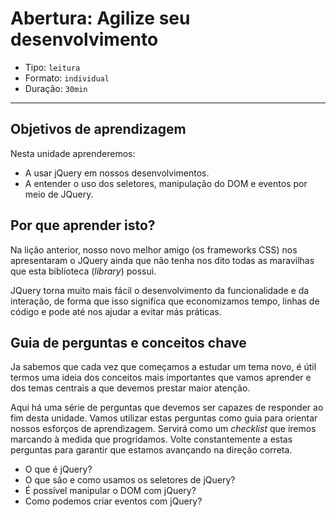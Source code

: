 # Abertura: Agilize seu desenvolvimento

- Tipo: `leitura`
- Formato: `individual`
- Duração: `30min`

***

## Objetivos de aprendizagem

Nesta unidade aprenderemos:

- A usar jQuery em nossos desenvolvimentos.
- A entender o uso dos seletores, manipulação do DOM e eventos por meio de JQuery.

## Por que aprender isto?

Na lição anterior, nosso novo melhor amigo (os frameworks CSS) nos apresentaram o JQuery ainda que não tenha nos dito todas as maravilhas que esta biblioteca (*library*) possui.

JQuery torna muito mais fácil o desenvolvimento da funcionalidade e da interação, de forma que isso significa que economizamos tempo, linhas de código e pode até nos ajudar a evitar más práticas.

## Guia de perguntas e conceitos chave

Ja sabemos que cada vez que começamos a estudar um tema novo, é útil termos uma ideia dos conceitos mais importantes que vamos aprender e dos temas centrais a que devemos prestar maior atenção.

Aqui há uma série de perguntas que devemos ser capazes de responder ao fim desta unidade. Vamos utilizar estas perguntas como guia para orientar nossos esforços de aprendizagem. Servirá como um *checklist* que iremos marcando à medida que progridamos. Volte constantemente a estas perguntas para garantir que estamos avançando na direção correta.

- O que é jQuery?
- O que são e como usamos os seletores de jQuery?
- É possível manipular o DOM com jQuery?
- Como podemos criar eventos com jQuery?
